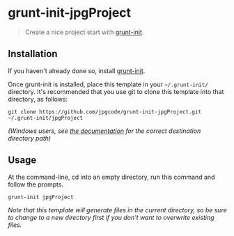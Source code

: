 # grunt-init-jpgProject

> Create a nice project start with [grunt-init][].

[grunt-init]: http://gruntjs.com/project-scaffolding

## Installation
If you haven't already done so, install [grunt-init][].

Once grunt-init is installed, place this template in your `~/.grunt-init/` directory. It's recommended that you use git to clone this template into that directory, as follows:

```
git clone https://github.com/jpgcode/grunt-init-jpgProject.git ~/.grunt-init/jpgProject
```

_(Windows users, see [the documentation][grunt-init] for the correct destination directory path)_

## Usage

At the command-line, cd into an empty directory, run this command and follow the prompts.

```
grunt-init jpgProject
```

_Note that this template will generate files in the current directory, so be sure to change to a new directory first if you don't want to overwrite existing files._
